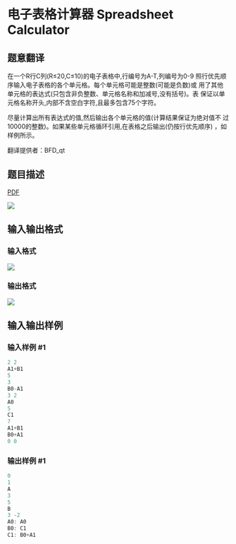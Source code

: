 # 电子表格计算器 Spreadsheet Calculator

## 题意翻译

在一个R行C列(R≤20,C≤10)的电子表格中,行编号为A-T,列编号为0-9 照行优先顺序输入电子表格的各个单元格。每个单元格可能是整数(可能是负数)或 用了其他单元格的表达式(只包含非负整数、单元格名称和加减号,没有括号)。表 保证以单元格名称开头,内部不含空白字符,且最多包含75个字符。

尽量计算出所有表达式的值,然后输出各个单元格的值(计算结果保证为绝对值不 过10000的整数)。如果某些单元格循环引用,在表格之后输出(仍按行优先顺序) ，如样例所示。

翻译提供者：BFD_qt

## 题目描述

[problemUrl]: https://uva.onlinejudge.org/index.php?option=com_onlinejudge&Itemid=8&category=4&page=show_problem&problem=151

[PDF](https://uva.onlinejudge.org/external/2/p215.pdf)

![](https://cdn.luogu.com.cn/upload/vjudge_pic/UVA215/8751092292083297b903e80be78e9b0c38df00de.png)

## 输入输出格式

### 输入格式

![](https://cdn.luogu.com.cn/upload/vjudge_pic/UVA215/f1584f4e78ba41857465540b4830890da13b97d4.png)

### 输出格式

![](https://cdn.luogu.com.cn/upload/vjudge_pic/UVA215/7a38070c71d5d86e687e7b9ce2a5c2ebf8aa08fb.png)

## 输入输出样例

### 输入样例 #1

```cpp
2 2
A1+B1
5
3
B0-A1
3 2
A0
5
C1
7
A1+B1
B0+A1
0 0
```


### 输出样例 #1

```cpp
0
1
A
3
5
B
3 -2
A0: A0
B0: C1
C1: B0+A1
```


